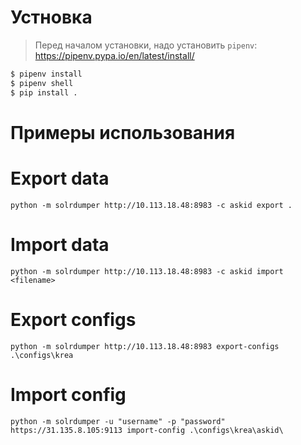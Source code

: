 
# Устновка

> Перед началом установки, надо установить `pipenv`: https://pipenv.pypa.io/en/latest/install/

```bash
$ pipenv install
$ pipenv shell
$ pip install .
```

# Примеры использования
# Export data
```
python -m solrdumper http://10.113.18.48:8983 -c askid export .
```

# Import data
```
python -m solrdumper http://10.113.18.48:8983 -c askid import <filename>
```

# Export configs

```
python -m solrdumper http://10.113.18.48:8983 export-configs .\configs\krea
```

# Import config
```
python -m solrdumper -u "username" -p "password" https://31.135.8.105:9113 import-config .\configs\krea\askid\
```
